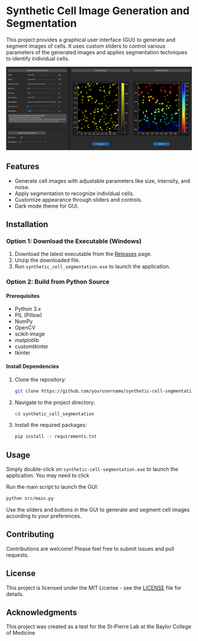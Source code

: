 # Synthetic Cell Image Generation and Segmentation

This project provides a graphical user interface (GUI) to generate and segment images of cells. It uses custom sliders to control various parameters of the generated images and applies segmentation techniques to identify individual cells.

![Sample Image](images/sample.png) <!-- You can include an image if available -->

## Features

- Generate cell images with adjustable parameters like size, intensity, and noise.
- Apply segmentation to recognize individual cells.
- Customize appearance through sliders and controls.
- Dark mode theme for GUI.

## Installation

### Option 1: Download the Executable (Windows)

1. Download the latest executable from the [Releases](https://github.com/anishzute/synthetic-cell-segmentation/releases) page.
2. Unzip the downloaded file.
3. Run `synthetic_cell_segmentation.exe` to launch the application.

### Option 2: Build from Python Source

#### Prerequisites

- Python 3.x
- PIL (Pillow)
- NumPy
- OpenCV
- scikit-image
- matplotlib
- customtkinter
- tkinter

#### Install Dependencies

1. Clone the repository:

   ```bash
   git clone https://github.com/yourusername/synthetic-cell-segmentation.git
   ```

2. Navigate to the project directory:

   ```bash
   cd synthetic_cell_segmentation
   ```

3. Install the required packages:

   ```bash
   pip install -r requirements.txt
   ```

## Usage

Simply double-click on `synthetic-cell-segmentation.exe` to launch the application. You may need to click

Run the main script to launch the GUI:

```bash
python src/main.py
```

Use the sliders and buttons in the GUI to generate and segment cell images according to your preferences.

## Contributing

Contributions are welcome! Please feel free to submit issues and pull requests.

## License

This project is licensed under the MIT License - see the [LICENSE](LICENSE) file for details.

## Acknowledgments

This project was created as a test for the St-Pierre Lab at the Baylor College of Medicine
